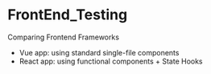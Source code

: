 # FrontEnd_Testing
Comparing Frontend Frameworks

- Vue app: using standard single-file components
- React app: using functional components + State Hooks
